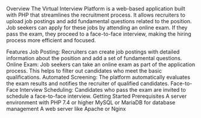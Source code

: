 Overview
The Virtual Interview Platform is a web-based application built with PHP that streamlines the recruitment process. It allows recruiters to upload job postings and add fundamental questions related to the position. Job seekers can apply for these jobs by attending an online exam. If they pass the exam, they proceed to a face-to-face interview, making the hiring process more efficient and focused.

Features
Job Posting: Recruiters can create job postings with detailed information about the position and add a set of fundamental questions.
Online Exam: Job seekers can take an online exam as part of the application process. This helps to filter out candidates who meet the basic qualifications.
Automated Screening: The platform automatically evaluates the exam results and notifies the recruiter of qualified candidates.
Face-to-Face Interview Scheduling: Candidates who pass the exam are invited to schedule a face-to-face interview.
Getting Started
Prerequisites
A server environment with PHP 7.4 or higher
MySQL or MariaDB for database management
A web server like Apache or Nginx
